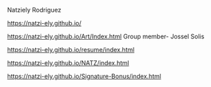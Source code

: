 Natziely Rodriguez

https://natzi-ely.github.io/

https://natzi-ely.github.io/Art/Index.html
Group member- Jossel Solis

https://natzi-ely.github.io/resume/index.html

https://natzi-ely.github.io/NATZ/index.html

https://natzi-ely.github.io/Signature-Bonus/index.html
